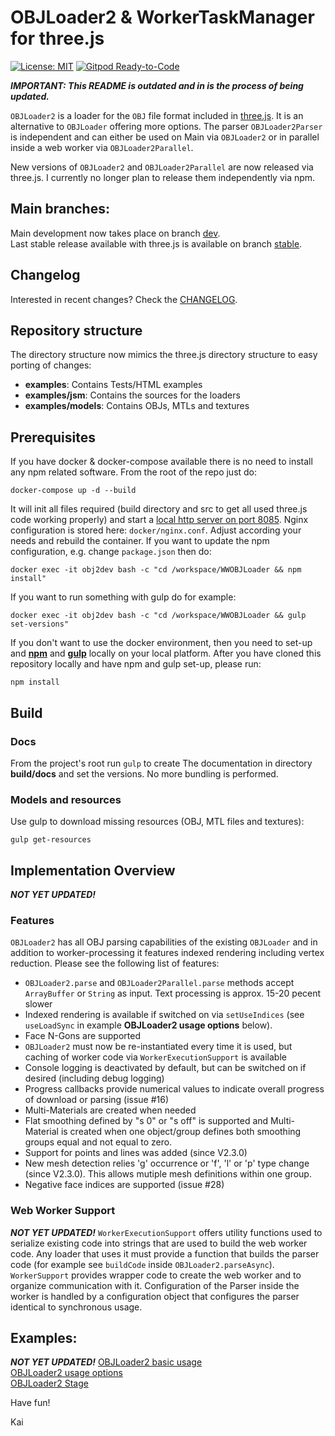 OBJLoader2 & WorkerTaskManager for three.js
===
[![License: MIT](https://img.shields.io/badge/License-MIT-yellow.svg)](https://github.com/kaisalmen/WWOBJLoader/blob/dev/LICENSE)
[![Gitpod Ready-to-Code](https://img.shields.io/badge/Gitpod-ready--to--code-blue?logo=gitpod)](https://gitpod.io/#https://github.com/kaisalmen/WWOBJLoader)

***IMPORTANT: This README is outdated and in is the process of being updated.***

`OBJLoader2` is a loader for the `OBJ` file format included in [three.js](https://threejs.org). It is an alternative to `OBJLoader` offering more options. The parser `OBJLoader2Parser` is independent and can either be used on Main via `OBJLoader2` or in parallel inside a web worker via `OBJLoader2Parallel`.

New versions of `OBJLoader2` and `OBJLoader2Parallel` are now released via  three.js. I currently no longer plan to release them independently via npm.

## **Main branches:**

Main development now takes place on branch [dev](https://github.com/kaisalmen/WWOBJLoader/tree/dev).
<br>
Last stable release available with three.js is available on branch [stable](https://github.com/kaisalmen/WWOBJLoader/tree/stable).

## Changelog
Interested in recent changes? Check the [CHANGELOG](CHANGELOG.md).


## Repository structure
The directory structure now mimics the three.js directory structure to easy porting of changes:
- **examples**: Contains Tests/HTML examples
- **examples/jsm**: Contains the sources for the loaders
- **examples/models**: Contains OBJs, MTLs and textures

## Prerequisites
If you have docker & docker-compose available there is no need to install any npm related software.
From the root of the repo just do:
```shell script
docker-compose up -d --build
```
It will init all files required (build directory and src to get all used three.js code working properly) and start a [local http server on port 8085](http://localhost:8085).
Nginx configuration is stored here: `docker/nginx.conf`. Adjust according your needs and rebuild the container.
If you want to update the npm configuration, e.g. change `package.json` then do:
```shell script
docker exec -it obj2dev bash -c "cd /workspace/WWOBJLoader && npm install"
```
If you want to run something with gulp do for example:
```shell script
docker exec -it obj2dev bash -c "cd /workspace/WWOBJLoader && gulp set-versions"
```

If you don't want to use the docker environment, then you need to set-up and **[npm](https://nodejs.org)** and **[gulp](http://gulpjs.com/)** locally on your local platform.
After you have cloned this repository locally and have npm and gulp set-up, please run:<br>
```shell script
npm install
```

## Build

### Docs
From the project's root run `gulp` to create The documentation in directory **build/docs** and set the versions. No more bundling is performed.
 
### Models and resources
Use gulp to download missing resources (OBJ, MTL files and textures):
```shell script
gulp get-resources
```


## Implementation Overview
***NOT YET UPDATED!***
 
### Features
`OBJLoader2` has all OBJ parsing capabilities of the existing `OBJLoader` and in addition to worker-processing it features indexed rendering including vertex reduction. Please see the following list of features:
- `OBJLoader2.parse` and `OBJLoader2Parallel.parse` methods accept `ArrayBuffer` or `String` as input. Text processing is approx. 15-20 pecent slower
- Indexed rendering is available if switched on via `setUseIndices` (see `useLoadSync` in example **OBJLoader2 usage options** below).
- Face N-Gons are supported
- `OBJLoader2` must now be re-instantiated every time it is used, but caching of worker code via `WorkerExecutionSupport` is available
- Console logging is deactivated by default, but can be switched on if desired (including debug logging)
- Progress callbacks provide numerical values to indicate overall progress of download or parsing (issue #16)
- Multi-Materials are created when needed
- Flat smoothing defined by "s 0" or "s off" is supported and Multi-Material is created when one object/group defines both smoothing groups equal and not equal to zero.
- Support for points and lines was added (since V2.3.0) 
- New mesh detection relies 'g' occurrence or 'f', 'l' or 'p' type change (since V2.3.0). This allows mutiple mesh definitions within one group.
- Negative face indices are supported (issue #28)


### Web Worker Support
***NOT YET UPDATED!*** `WorkerExecutionSupport` offers utility functions used to serialize existing code into strings that are used to build the web worker code. Any loader that uses it must provide a function that builds the parser code (for example see `buildCode` inside `OBJLoader2.parseAsync`). `WorkerSupport` provides wrapper code to create the web worker and to organize communication with it. Configuration of the Parser inside the worker is handled by a configuration object that configures the parser identical to synchronous usage.

## Examples:
***NOT YET UPDATED!***
[OBJLoader2 basic usage](https://kaisalmen.de/wwobjloader2/objloader2/main.min.html)<br>
[OBJLoader2 usage options](https://kaisalmen.de/wwobjloader2/wwobjloader2/main.min.html)<br>
[OBJLoader2 Stage](https://kaisalmen.de/wwobjloader2/wwobjloader2stage/main.min.html)<br>


Have fun!

Kai
